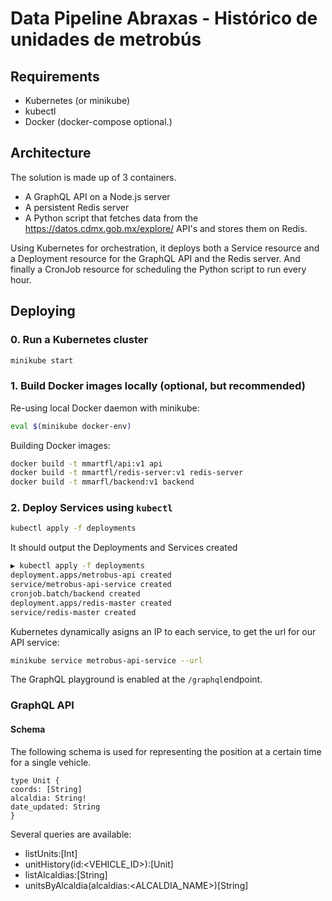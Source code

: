 # Data Pipeline Abraxas - Histórico de unidades de metrobús

## Requirements

- Kubernetes (or minikube)
- kubectl
- Docker (docker-compose optional.)

## Architecture

The solution is made up of 3 containers.

- A GraphQL API on a Node.js server
- A persistent Redis server
- A Python script that fetches data from the https://datos.cdmx.gob.mx/explore/ API's and stores them on Redis.

Using Kubernetes for orchestration, it deploys both a Service resource and a Deployment resource for the GraphQL API and the Redis server.
And finally a CronJob resource for scheduling the Python script to run every hour.

## Deploying

### 0. Run a Kubernetes cluster

```sh
minikube start
```

### 1. Build Docker images locally (optional, but recommended)

Re-using local Docker daemon with minikube:

```sh
eval $(minikube docker-env)
```

Building Docker images:

```sh
docker build -t mmartfl/api:v1 api
docker build -t mmartfl/redis-server:v1 redis-server
docker build -t mmarfl/backend:v1 backend
```

### 2. Deploy Services using ```kubectl```

```sh
kubectl apply -f deployments
```

It should output the Deployments and Services created
```sh
▶ kubectl apply -f deployments
deployment.apps/metrobus-api created
service/metrobus-api-service created
cronjob.batch/backend created
deployment.apps/redis-master created
service/redis-master created
```

Kubernetes dynamically asigns an IP to each service, to get the url for our API service:

```sh
minikube service metrobus-api-service --url
```

The GraphQL playground is enabled at the ```/graphql```endpoint.

### GraphQL API

#### Schema

The following schema is used for representing the position at a certain time for a single vehicle.

```
type Unit {
coords: [String]
alcaldia: String!
date_updated: String
}
```

Several queries are available:
- listUnits:[Int]
- unitHistory(id:<VEHICLE_ID>):[Unit]
- listAlcaldias:[String]
- unitsByAlcaldia(alcaldias:<ALCALDIA_NAME>)[String]

